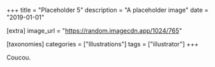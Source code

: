 +++
title = "Placeholder 5"
description = "A placeholder image"
date = "2019-01-01"

[extra]
image_url = "https://random.imagecdn.app/1024/765"

[taxonomies]
categories = ["Illustrations"]
tags = ["illustrator"]
+++

Coucou.
